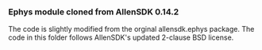 ### Ephys module cloned from AllenSDK 0.14.2

The code is slightly modified from the orginal allensdk.ephys package. The code in this folder follows AllenSDK's updated 2-clause BSD license. 
